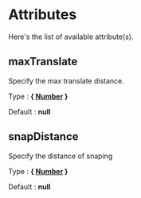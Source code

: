 # Attributes

Here's the list of available attribute(s).

## maxTranslate

Specify the max translate distance.

Type : **{ [Number](https://developer.mozilla.org/fr/docs/Web/JavaScript/Reference/Objets_globaux/Number) }**

Default : **null**


## snapDistance

Specify the distance of snaping

Type : **{ [Number](https://developer.mozilla.org/fr/docs/Web/JavaScript/Reference/Objets_globaux/Number) }**

Default : **null**
